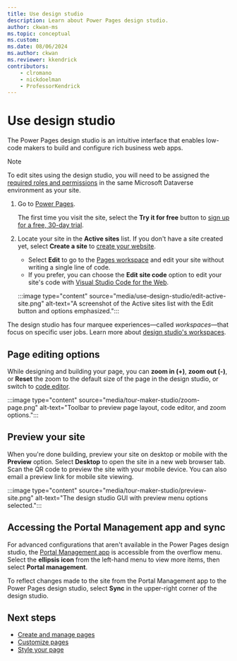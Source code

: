 ```yaml
---
title: Use design studio
description: Learn about Power Pages design studio.
author: ckwan-ms
ms.topic: conceptual
ms.custom: 
ms.date: 08/06/2024
ms.author: ckwan
ms.reviewer: kkendrick
contributors:
    - clromano
    - nickdoelman
    - ProfessorKendrick
---
```


# Use design studio

The Power Pages design studio is an intuitive interface that enables low-code makers to build and configure rich business web apps.

> [!NOTE]
> To edit sites using the design studio, you will need to be assigned the [required roles and permissions](../admin/admin-roles.md#required-roles-and-permissions) in the same Microsoft Dataverse environment as your site. 

1. Go to [Power Pages](https://make.powerpages.microsoft.com/).

    The first time you visit the site, select the **Try it for free** button to [sign up for a free, 30-day trial](trial-signup.md).

1. Locate your site in the **Active sites** list. If you don't have a site created yet, select **Create a site** to [create your website](create-manage.md).

    - Select **Edit** to go to the [Pages workspace](first-page.md) and edit your site without writing a single line of code.
    - If you prefer, you can choose the **Edit site code** option to edit your site's code with [Visual Studio Code for the Web](../configure/visual-studio-code-editor.md#edit-code-available-in-design-studio).

    :::image type="content" source="media/use-design-studio/edit-active-site.png" alt-text="A screenshot of the Active sites list with the Edit button and options emphasized.":::

The design studio has four marquee experiences—called *workspaces*—that focus on specific user jobs. Learn more about [design studio's workspaces](../configure/design-build-overview.md). 

## Page editing options

While designing and building your page, you can **zoom in (+)**, **zoom out (-)**, or **Reset** the zoom to the default size of the page in the design studio, or switch to [code editor](code-editor.md).

:::image type="content" source="media/tour-maker-studio/zoom-page.png" alt-text="Toolbar to preview page layout, code editor, and zoom options.":::

## Preview your site

When you're done building, preview your site on desktop or mobile with the **Preview** option. Select **Desktop** to open the site in a new web browser tab. Scan the QR code to preview the site with your mobile device. You can also email a preview link for mobile site viewing.

:::image type="content" source="media/tour-maker-studio/preview-site.png" alt-text="The design studio GUI with preview menu options selected.":::

## Accessing the Portal Management app and sync

For advanced configurations that aren't available in the Power Pages design studio, the [Portal Management app](../configure/portal-management-app.md) is accessible from the overflow menu. Select the **ellipsis icon** from the left-hand menu to view more items, then select **Portal management**.

To reflect changes made to the site from the Portal Management app to the Power Pages design studio, select **Sync** in the upper-right corner of the design studio.

## Next steps

- [Create and manage pages](first-page.md)
- [Customize pages](customize-pages.md)
- [Style your page](style-site.md)
